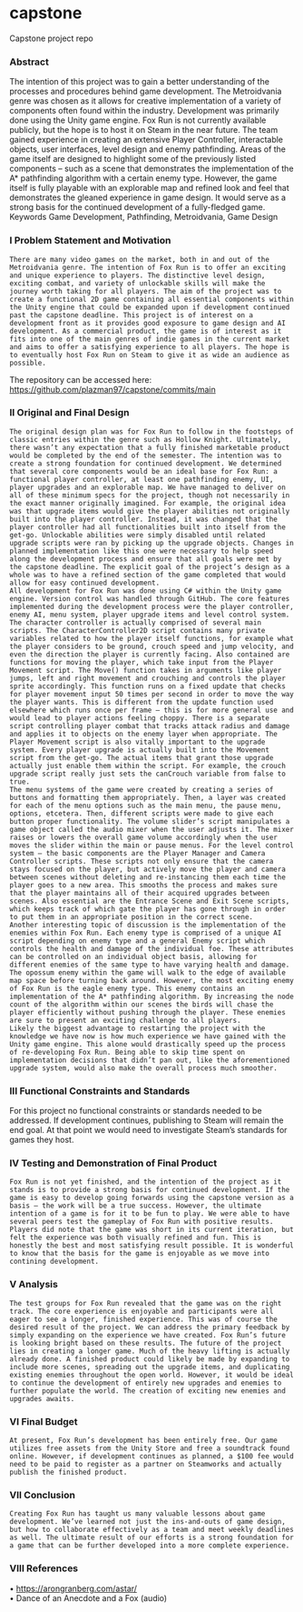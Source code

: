 # capstone
Capstone project repo


### Abstract
The intention of this project was to gain a better understanding of the processes and procedures behind game development. The Metroidvania genre was chosen as it allows for creative implementation of a variety of components often found within the industry. Development was primarily done using the Unity game engine. Fox Run is not currently available publicly, but the hope is to host it on Steam in the near future. The team gained experience in creating an extensive Player Controller, interactable objects, user interfaces, level design and enemy pathfinding. Areas of the game itself are designed to highlight some of the previously listed components – such as a scene that demonstrates the implementation of the A* pathfinding algorithm with a certain enemy type. However, the game itself is fully playable with an explorable map and refined look and feel that demonstrates the gleaned experience in game design. It would serve as a strong basis for the continued development of a fully-fledged game.
Keywords
Game Development, Pathfinding, Metroidvania, Game Design



### I Problem Statement and Motivation

	There are many video games on the market, both in and out of the Metroidvania genre. The intention of Fox Run is to offer an exciting and unique experience to players. The distinctive level design, exciting combat, and variety of unlockable skills will make the journey worth taking for all players. The aim of the project was to create a functional 2D game containing all essential components within the Unity engine that could be expanded upon if development continued past the capstone deadline. This project is of interest on a development front as it provides good exposure to game design and AI development. As a commercial product, the game is of interest as it fits into one of the main genres of indie games in the current market and aims to offer a satisfying experience to all players. The hope is to eventually host Fox Run on Steam to give it as wide an audience as possible.  
The repository can be accessed here: https://github.com/plazman97/capstone/commits/main 

### II Original and Final Design

	The original design plan was for Fox Run to follow in the footsteps of classic entries within the genre such as Hollow Knight. Ultimately, there wasn’t any expectation that a fully finished marketable product would be completed by the end of the semester. The intention was to create a strong foundation for continued development. We determined that several core components would be an ideal base for Fox Run: a functional player controller, at least one pathfinding enemy, UI, player upgrades and an explorable map. We have managed to deliver on all of these minimum specs for the project, though not necessarily in the exact manner originally imagined. For example, the original idea was that upgrade items would give the player abilities not originally built into the player controller. Instead, it was changed that the player controller had all functionalities built into itself from the get-go. Unlockable abilities were simply disabled until related upgrade scripts were ran by picking up the upgrade objects. Changes in planned implementation like this one were necessary to help speed along the development process and ensure that all goals were met by the capstone deadline. The explicit goal of the project’s design as a whole was to have a refined section of the game completed that would allow for easy continued development. 
	All development for Fox Run was done using C# within the Unity game engine. Version control was handled through GitHub. The core features implemented during the development process were the player controller, enemy AI, menu system, player upgrade items and level control system. 
	The character controller is actually comprised of several main scripts. The CharacterController2D script contains many private variables related to how the player itself functions, for example what the player considers to be ground, crouch speed and jump velocity, and even the direction the player is currently facing. Also contained are functions for moving the player, which take input from the Player Movement script. The Move() function takes in arguments like player jumps, left and right movement and crouching and controls the player sprite accordingly. This function runs on a fixed update that checks for player movement input 50 times per second in order to move the way the player wants. This is different from the update function used elsewhere which runs once per frame – this is for more general use and would lead to player actions feeling choppy. There is a separate script controlling player combat that tracks attack radius and damage and applies it to objects on the enemy layer when appropriate. The Player Movement script is also vitally important to the upgrade system. Every player upgrade is actually built into the Movement script from the get-go. The actual items that grant those upgrade actually just enable them within the script. For example, the crouch upgrade script really just sets the canCrouch variable from false to true.
	The menu systems of the game were created by creating a series of buttons and formatting them appropriately. Then, a layer was created for each of the menu options such as the main menu, the pause menu, options, etcetera. Then, different scripts were made to give each button proper functionality. The volume slider’s script manipulates a game object called the audio mixer when the user adjusts it. The mixer raises or lowers the overall game volume accordingly when the user moves the slider within the main or pause menus. For the level control system – the basic components are the Player Manager and Camera Controller scripts. These scripts not only ensure that the camera stays focused on the player, but actively move the player and camera between scenes without deleting and re-instancing them each time the player goes to a new area. This smooths the process and makes sure that the player maintains all of their acquired upgrades between scenes. Also essential are the Entrance Scene and Exit Scene scripts, which keeps track of which gate the player has gone through in order to put them in an appropriate position in the correct scene. 
	Another interesting topic of discussion is the implementation of the enemies within Fox Run. Each enemy type is comprised of a unique AI script depending on enemy type and a general Enemy script which controls the health and damage of the individual foe. These attributes can be controlled on an individual object basis, allowing for different enemies of the same type to have varying health and damage. The opossum enemy within the game will walk to the edge of available map space before turning back around. However, the most exciting enemy of Fox Run is the eagle enemy type. This enemy contains an implementation of the A* pathfinding algorithm. By increasing the node count of the algorithm within our scenes the birds will chase the player efficiently without pushing through the player. These enemies are sure to present an exciting challenge to all players.
	Likely the biggest advantage to restarting the project with the knowledge we have now is how much experience we have gained with the Unity game engine. This alone would drastically speed up the process of re-developing Fox Run. Being able to skip time spent on implementation decisions that didn’t pan out, like the aforementioned upgrade system, would also make the overall process much smoother. 
	
### III Functional Constraints and Standards

For this project no functional constraints or standards needed to be addressed. If development continues, publishing to Steam will remain the end goal. At that point we would need to investigate Steam’s standards for games they host.

### IV Testing and Demonstration of Final Product

	Fox Run is not yet finished, and the intention of the project as it stands is to provide a strong basis for continued development. If the game is easy to develop going forwards using the capstone version as a basis – the work will be a true success. However, the ultimate intention of a game is for it to be fun to play. We were able to have several peers test the gameplay of Fox Run with positive results. Players did note that the game was short in its current iteration, but felt the experience was both visually refined and fun. This is honestly the best and most satisfying result possible. It is wonderful to know that the basis for the game is enjoyable as we move into contining development.

### V Analysis

	The test groups for Fox Run revealed that the game was on the right track. The core experience is enjoyable and participants were all eager to see a longer, finished experience. This was of course the desired result of the project. We can address the primary feedback by simply expanding on the experience we have created. Fox Run’s future is looking bright based on these results. The future of the project lies in creating a longer game. Much of the heavy lifting is actually already done. A finished product could likely be made by expanding to include more scenes, spreading out the upgrade items, and duplicating existing enemies throughout the open world. However, it would be ideal to continue the development of entirely new upgrades and enemies to further populate the world. The creation of exciting new enemies and upgrades awaits.
	
### VI Final Budget

	At present, Fox Run’s development has been entirely free. Our game utilizes free assets from the Unity Store and free a soundtrack found online. However, if development continues as planned, a $100 fee would need to be paid to register as a partner on Steamworks and actually publish the finished product.

### VII Conclusion

	Creating Fox Run has taught us many valuable lessons about game development. We’ve learned not just the ins-and-outs of game design, but how to collaborate effectively as a team and meet weekly deadlines as well. The ultimate result of our efforts is a strong foundation for a game that can be further developed into a more complete experience. 

### VIII References
•	https://arongranberg.com/astar/  
•	Dance of an Anecdote and a Fox (audio) 
